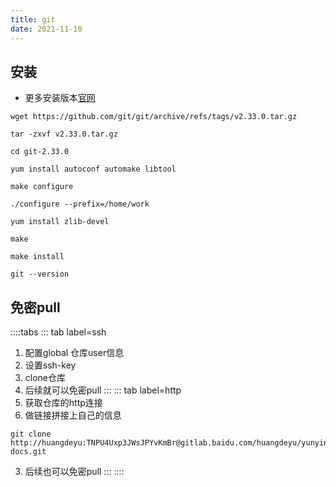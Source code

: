 ```yaml
---
title: git
date: 2021-11-10
---
```

## 安装
* 更多安装版本[官网](https://github.com/git/git/releases/tag/v2.17.2)
```shell
wget https://github.com/git/git/archive/refs/tags/v2.33.0.tar.gz

tar -zxvf v2.33.0.tar.gz

cd git-2.33.0

yum install autoconf automake libtool

make configure

./configure --prefix=/home/work

yum install zlib-devel

make

make install

git --version
```

## 免密pull
::::tabs
::: tab label=ssh
1. 配置global 仓库user信息
2. 设置ssh-key
3. clone仓库
4. 后续就可以免密pull
:::
::: tab label=http
1. 获取仓库的http连接
2. 做链接拼接上自己的信息
```shell
git clone http://huangdeyu:TNPU4Uxp3JWsJPYvKmBr@gitlab.baidu.com/huangdeyu/yunying-docs.git
```
3. 后续也可以免密pull
:::
::::